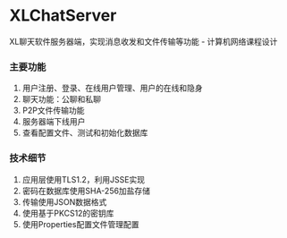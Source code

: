 # XLChatServer
XL聊天软件服务器端，实现消息收发和文件传输等功能 - 计算机网络课程设计

### 主要功能
1. 用户注册、登录、在线用户管理、用户的在线和隐身
2. 聊天功能：公聊和私聊
3. P2P文件传输功能
4. 服务器端下线用户
5. 查看配置文件、测试和初始化数据库

### 技术细节
1. 应用层使用TLS1.2，利用JSSE实现
2. 密码在数据库使用SHA-256加盐存储
3. 传输使用JSON数据格式
4. 使用基于PKCS12的密钥库
5. 使用Properties配置文件管理配置